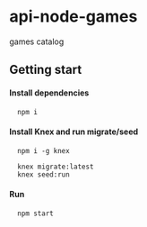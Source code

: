 # api-node-games
games catalog

## Getting start

#### Install dependencies

```
  npm i
```

#### Install Knex and run migrate/seed

```
  npm i -g knex

  knex migrate:latest 
  knex seed:run
```

#### Run

```
  npm start
```
